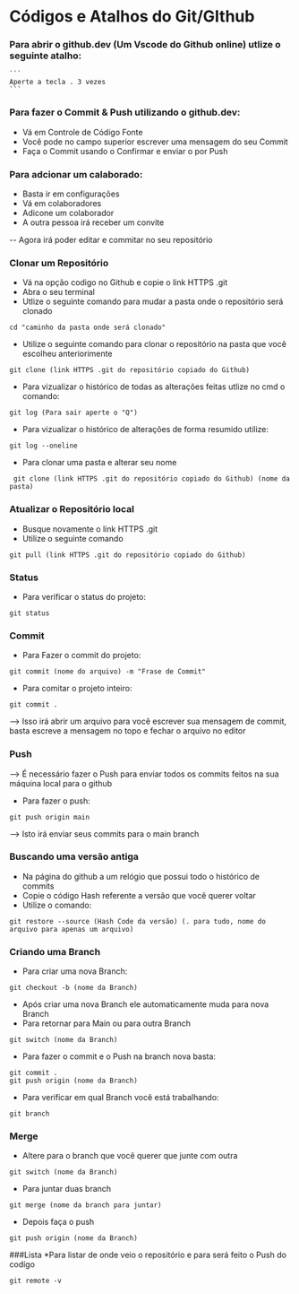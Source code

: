 # Códigos e Atalhos do Git/GIthub

### Para abrir o github.dev (Um Vscode do Github online) utlize o seguinte atalho:

    ```
    Aperte a tecla . 3 vezes
    ```
### Para fazer o Commit & Push utilizando o github.dev: 
 
* Vá em Controle de Código Fonte 
* Você pode no campo superior escrever uma mensagem do seu Commit
* Faça o Commit usando o Confirmar e enviar o por Push 

### Para adcionar um calaborado:

* Basta ir em configurações
* Vá em colaboradores
* Adicone um colaborador
* A outra pessoa irá receber um convite

-- Agora irá poder editar e commitar no seu repositório

### Clonar um Repositório

* Vá na opção codigo no Github e copie o link HTTPS .git
* Abra o seu terminal
* Utlize o seguinte comando para mudar a pasta onde o repositório será clonado
 ```
 cd "caminho da pasta onde será clonado"
 ```
 * Utilize o seguinte comando para clonar o repositório na pasta que você escolheu anteriorimente
 ```
 git clone (link HTTPS .git do repositório copiado do Github)
 ```
* Para vizualizar o histórico de todas as alterações feitas utlize no cmd o comando:
```
git log (Para sair aperte o "Q")
```
* Para vizualizar o histórico de alterações de forma resumido utilize:

```
git log --oneline
```

* Para clonar uma pasta e alterar seu nome

```
 git clone (link HTTPS .git do repositório copiado do Github) (nome da pasta)
```

### Atualizar o Repositório local

* Busque novamente o link HTTPS .git
* Utilize o seguinte comando

```
git pull (link HTTPS .git do repositório copiado do Github)
```

### Status

* Para verificar o status do projeto:
```
git status
```
### Commit
* Para Fazer o commit do projeto:
```
git commit (nome do arquivo) -m "Frase de Commit"
```
* Para comitar o projeto inteiro:
```
git commit .
```
--> Isso irá abrir um arquivo para você escrever sua mensagem de commit, basta escreve a mensagem no topo e fechar o arquivo no editor
### Push

--> É necessário fazer o Push para enviar todos os commits feitos na sua máquina local para o github

* Para fazer o push:
```
git push origin main
```
--> Isto irá enviar seus commits para o main branch

### Buscando uma versão antiga

* Na página do github a um relógio que possui todo o histórico de commits
* Copie o código Hash referente a versão que você querer voltar
* Utilize o comando:
```
git restore --source (Hash Code da versão) (. para tudo, nome do arquivo para apenas um arquivo)
```

### Criando uma Branch
* Para criar uma nova Branch:
```
git checkout -b (nome da Branch)
```
* Após criar uma nova Branch ele automaticamente muda para nova Branch
* Para retornar para Main ou para outra Branch
```
git switch (nome da Branch)
```
* Para fazer o commit e o Push na branch nova basta:
```
git commit .
git push origin (nome da Branch)
```
* Para verificar em qual Branch você está trabalhando:
```
git branch
```

### Merge
* Altere para o branch que você querer que junte com outra
```
git switch (nome da Branch)
```
* Para juntar duas branch
```
git merge (nome da branch para juntar)
```
* Depois faça o push 
```
git push origin (nome da Branch)
```

###Lista
*Para listar de onde veio o repositório e para será feito o Push do codígo
```
git remote -v
```
